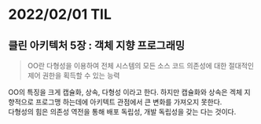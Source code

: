 # 2022/02/01 TIL

## 클린 아키텍처 5장 : 객체 지향 프로그래밍

> OO란 다형성을 이용하여 전체 시스템의 모든 소스 코드 의존성에 대한 절대적인 제어 권한을 획득할 수 있는 능력

OO의 특징을 크게 캡슐화, 상속, 다형성 이라고 한다. 하지만 캡슐화와 상속은 겍체 지향적으로 프로그맹 하는데에 아키텍트 관점에서 큰 변화를 가져오지 못한다.  
다형성의 힘은 의존성 역전을 통해 배포 독립성, 개발 독립성을 갖는 다는 것이다.
